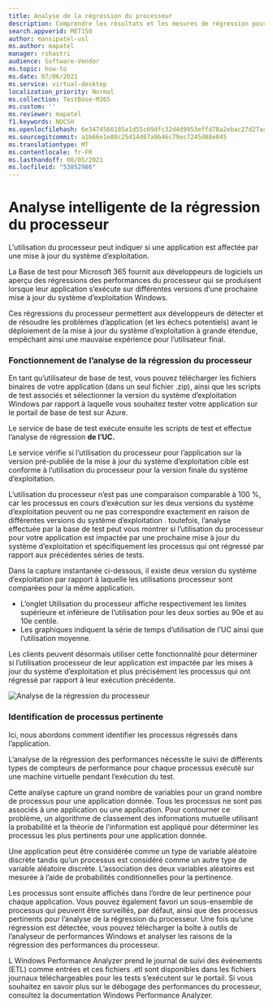 ```yaml
---
title: Analyse de la régression du processeur
description: Comprendre les résultats et les mesures de régression pour la consommation du processeur
search.appverid: MET150
author: mansipatel-usl
ms.author: mapatel
manager: rshastri
audience: Software-Vendor
ms.topic: how-to
ms.date: 07/06/2021
ms.service: virtual-desktop
localization_priority: Normal
ms.collection: TestBase-M365
ms.custom: ''
ms.reviewer: mapatel
f1.keywords: NOCSH
ms.openlocfilehash: 6e3474566185a1d55c69dfc32d4d9953effd78a2ebac27d27acbf213ec4aae57
ms.sourcegitcommit: a1b66e1e80c25d14d67a9b46c79ec7245d88e045
ms.translationtype: MT
ms.contentlocale: fr-FR
ms.lasthandoff: 08/05/2021
ms.locfileid: "53852986"
---
```

# <a name="intelligent-cpu-regression-analysis"></a>Analyse intelligente de la régression du processeur

L’utilisation du processeur peut indiquer si une application est affectée par une mise à jour du système d’exploitation. 

La Base de test pour Microsoft 365 fournit aux développeurs de logiciels un aperçu des régressions des performances du processeur qui se produisent lorsque leur application s’exécute sur différentes versions d’une prochaine mise à jour du système d’exploitation Windows. 

Ces régressions du processeur permettent aux développeurs de détecter et de résoudre les problèmes d’application (et les échecs potentiels) avant le déploiement de la mise à jour du système d’exploitation à grande étendue, empêchant ainsi une mauvaise expérience pour l’utilisateur final.


### <a name="how-cpu-regression-analysis-works"></a>Fonctionnement de l’analyse de la régression du processeur ###

En tant qu’utilisateur de base de test, vous pouvez télécharger les fichiers binaires de votre application (dans un seul fichier .zip), ainsi que les scripts de test associés et sélectionner la version du système d’exploitation Windows par rapport à laquelle vous souhaitez tester votre application sur le portail de base de test sur Azure. 

Le service de base de test exécute ensuite les scripts de test et effectue l’analyse de régression **de l’UC.** 

Le service vérifie si l’utilisation du processeur pour l’application sur la version pré-publiée de la mise à jour du système d’exploitation cible est conforme à l’utilisation du processeur pour la version finale du système d’exploitation. 

L’utilisation du processeur n’est pas une comparaison comparable à 100 %, car les processus en cours d’exécution sur les deux versions du système d’exploitation peuvent ou ne pas correspondre exactement en raison de différentes versions du système d’exploitation . toutefois, l’analyse effectuée par la base de test peut vous montrer si l’utilisation du processeur pour votre application est impactée par une prochaine mise à jour du système d’exploitation et spécifiquement les processus qui ont régressé par rapport aux précédentes séries de tests.

Dans la capture instantanée ci-dessous, il existe deux version du système d’exploitation par rapport à laquelle les utilisations processeur sont comparées pour la même application. 
-   L’onglet Utilisation du processeur affiche respectivement les limites supérieure et inférieure de l’utilisation pour les deux sorties au 90e et au 10e centile. 
-   Les graphiques indiquent la série de temps d’utilisation de l’UC ainsi que l’utilisation moyenne. 

Les clients peuvent désormais utiliser cette fonctionnalité pour déterminer si l’utilisation processeur de leur application est impactée par les mises à jour du système d’exploitation et plus précisément les processus qui ont régressé par rapport à leur exécution précédente.


![Analyse de la régression du processeur](Media/cpu-regression-analysis.jpg)

### <a name="relevant-process-identification"></a>Identification de processus pertinente ###

Ici, nous abordons comment identifier les processus régressés dans l’application. 

L’analyse de la régression des performances nécessite le suivi de différents types de compteurs de performance pour chaque processus exécuté sur une machine virtuelle pendant l’exécution du test. 

Cette analyse capture un grand nombre de variables pour un grand nombre de processus pour une application donnée. Tous les processus ne sont pas associés à une application ou une application. Pour contourner ce problème, un algorithme de classement des informations mutuelle utilisant la probabilité et la théorie de l’information est appliqué pour déterminer les processus les plus pertinents pour une application donnée. 

Une application peut être considérée comme un type de variable aléatoire discrète tandis qu’un processus est considéré comme un autre type de variable aléatoire discrète. L’association des deux variables aléatoires est mesurée à l’aide de probabilités conditionnelles pour la pertinence. 

Les processus sont ensuite affichés dans l’ordre de leur pertinence pour chaque application. Vous pouvez également favori un sous-ensemble de processus qui peuvent être surveillés, par défaut, ainsi que des processus pertinents pour l’analyse de la régression du processeur. Une fois qu’une régression est détectée, vous pouvez télécharger la boîte à outils de l’analyseur de performances Windows et analyser les raisons de la régression des performances du processeur. 

L Windows Performance Analyzer prend le journal de suivi des événements (ETL) comme entrées et ces fichiers .etl sont disponibles dans les fichiers journaux téléchargeables pour les tests s’exécutent sur le portail. Si vous souhaitez en savoir plus sur le débogage des performances du processeur, consultez la documentation Windows Performance Analyzer.

